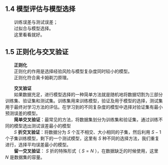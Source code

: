 ## 1.4 模型评估与模型选择
&emsp;&emsp;训练误差与测试误差；  
&emsp;&emsp;过拟合与模型选择。  
&emsp;&emsp;这里看看就好。

## 1.5 正则化与交叉验证

&emsp;&emsp;**正则化**  
&emsp;&emsp;正则化的作用是选择经验风险与模型复杂度同时较小的模型。   
&emsp;&emsp;正则化符合奥卡姆剃刀原理。  

&emsp;&emsp;**交叉验证**    
&emsp;&emsp;如果数据充足，进行模型选择的一种简单方法就是随机地将数据切割为三部分训练集、验证集和测试集。训练集用来训练模型，验证及用于模型的选择，测试集用于最终对学习方法的评估。在学习到的不同复杂度的模型中选择对验证集有最小预测误差的模型。  
&emsp;&emsp;**简单交叉验证**：最常见的方法，将数据集划分为训练集和验证集，通过训练不同的模型选出测试误差最小的模型  
&emsp;&emsp;$S$ **折交叉验证**：将数据分为 $S$ 个互不相交、大小相同的子集，然后利用 $S-1$ 个子集训练模型，剩下的一个测试模型，这里有 $S$ 种不同的选择方法，我们重复进行，选择平均误差最小的模型。  
&emsp;&emsp;**留一交叉验证**： $S$ 折的特殊形式（ $S=N$ ），在数据缺乏的时候使用，这里 $N$ 是数据集的容量。
